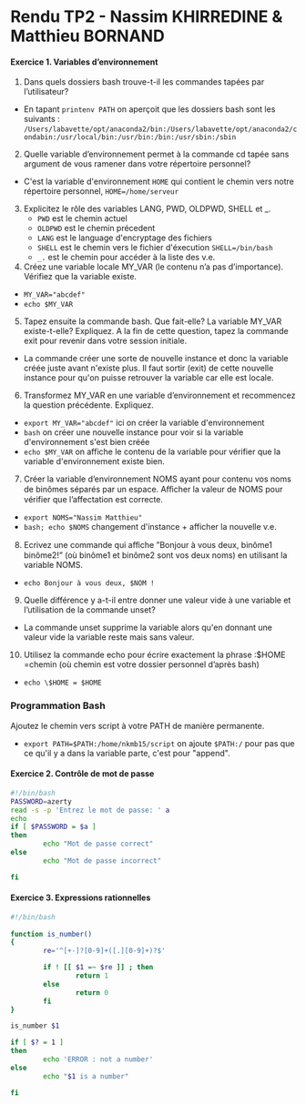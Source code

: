 # Rendu TP2 - Nassim KHIRREDINE & Matthieu BORNAND

#### Exercice 1. Variables d’environnement
1. Dans quels dossiers bash trouve-t-il les commandes tapées par l’utilisateur?
- En tapant ```printenv PATH``` on aperçoit que les dossiers bash sont les suivants :
```/Users/labavette/opt/anaconda2/bin:/Users/labavette/opt/anaconda2/condabin:/usr/local/bin:/usr/bin:/bin:/usr/sbin:/sbin```
2. Quelle variable d’environnement permet à la commande cd tapée sans argument de vous ramener dans votre répertoire personnel?
- C'est la variable d'environnement ```HOME``` qui contient le chemin vers notre répertoire personnel, ```HOME=/home/serveur```
3. Explicitez le rôle des variables LANG, PWD, OLDPWD, SHELL et _.
    * ```PWD``` est le chemin actuel
    * ```OLDPWD``` est le chemin précedent
    * ```LANG``` est le language d'encryptage des fichiers
    * ```SHELL``` est le chemin vers le fichier d'éxecution ```SHELL=/bin/bash```
    * ```_.``` est le chemin pour accéder à la liste des v.e.
4. Créez une variable locale MY_VAR (le contenu n’a pas d’importance). Vérifiez que la variable existe.
- ```MY_VAR="abcdef"```
- ```echo $MY_VAR```
5. Tapez ensuite la commande bash. Que fait-elle? La variable MY_VAR existe-t-elle? Expliquez. A la fin de cette question, tapez la commande exit pour revenir dans votre session initiale.
- La commande créer une sorte de nouvelle instance et donc la variable créée juste avant n'existe plus. Il faut sortir (exit) de cette nouvelle instance pour qu'on puisse retrouver la variable car elle est locale.
6. Transformez MY_VAR en une variable d’environnement et recommencez la question précédente. Expliquez.
- ```export MY_VAR="abcdef"``` ici on créer la variable d'environnement
- ```bash``` on créer une nouvelle instance pour voir si la variable d'environnement s'est bien créée
- ```echo $MY_VAR``` on affiche le contenu de la variable pour vérifier que la variable d'environnement existe bien.
7. Créer la variable d’environnement NOMS ayant pour contenu vos noms de binômes séparés par un espace. Aﬀicher la valeur de NOMS pour vérifier que l’affectation est correcte.
- ```export NOMS="Nassim Matthieu"```
- ```bash; echo $NOMS``` changement d'instance + afficher la nouvelle v.e.
8. Ecrivez une commande qui aﬀiche ”Bonjour à vous deux, binôme1 binôme2!” (où binôme1 et binôme2 sont vos deux noms) en utilisant la variable NOMS.
- ```echo Bonjour à vous deux, $NOM !```
9. Quelle différence y a-t-il entre donner une valeur vide à une variable et l’utilisation de la commande unset?
- La commande unset supprime la variable alors qu'en donnant une valeur vide la variable reste mais sans valeur.
10. Utilisez la commande echo pour écrire exactement la phrase :$HOME =chemin (où chemin est votre dossier personnel d’après bash)
- ```echo \$HOME = $HOME```

### Programmation Bash
Ajoutez le chemin vers script à votre PATH de manière permanente.
- ```export PATH=$PATH:/home/nkmb15/script``` on ajoute ```$PATH:/``` pour pas que ce qu'il y a dans la variable parte, c'est pour "append".
#### Exercice 2. Contrôle de mot de passe
```bash
#!/bin/bash
PASSWORD=azerty
read -s -p 'Entrez le mot de passe: ' a
echo
if [ $PASSWORD = $a ]
then
        echo "Mot de passe correct"
else
        echo "Mot de passe incorrect"

fi
```
#### Exercice 3. Expressions rationnelles
```bash
#!/bin/bash
  
function is_number()
{
        re='^[+-]?[0-9]+([.][0-9]+)?$'

        if ! [[ $1 =~ $re ]] ; then
                return 1
        else
                return 0
        fi
}

is_number $1

if [ $? = 1 ]
then
        echo 'ERROR : not a number'
else
        echo "$1 is a number"

fi
```
